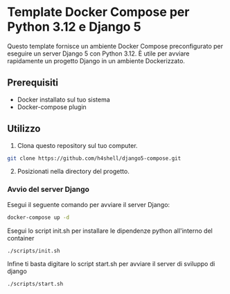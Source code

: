 # Template Docker Compose per Python 3.12 e Django 5

Questo template fornisce un ambiente Docker Compose preconfigurato per eseguire un server Django 5 con Python 3.12. È utile per avviare rapidamente un progetto Django in un ambiente Dockerizzato.

## Prerequisiti
- Docker installato sul tuo sistema
- Docker-compose plugin

## Utilizzo
1. Clona questo repository sul tuo computer.

```bash
git clone https://github.com/h4shell/django5-compose.git
```

2. Posizionati nella directory del progetto.

### Avvio del server Django
Esegui il seguente comando per avviare il server Django:

```bash
docker-compose up -d
```
Esegui lo script init.sh per installare le dipendenze python all'interno del container

```bash
./scripts/init.sh
```

Infine ti basta digitare lo script start.sh per avviare il server di sviluppo di django

```bash
./scripts/start.sh
```
